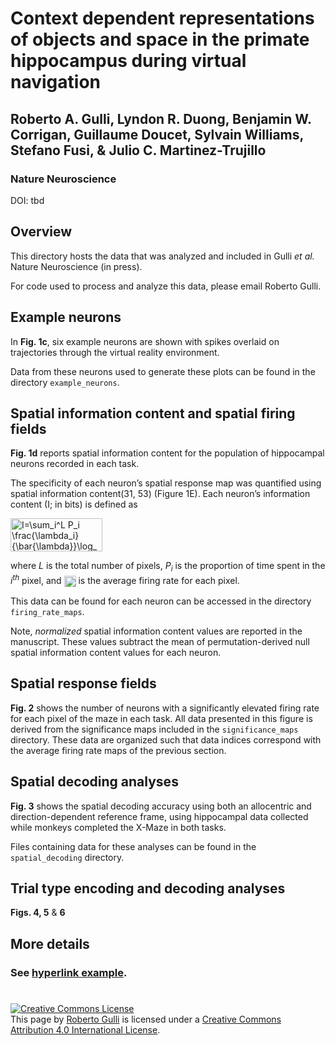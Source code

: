 # Context dependent representations of objects and space in the primate hippocampus during virtual navigation
## Roberto A. Gulli, Lyndon R. Duong, Benjamin W. Corrigan, Guillaume Doucet, Sylvain Williams, Stefano Fusi, & Julio C. Martinez-Trujillo

### Nature Neuroscience
DOI: tbd

## Overview

This directory hosts the data that was analyzed and included in Gulli _et al._ Nature Neuroscience (in press). 

For code used to process and analyze this data, please email Roberto Gulli. 


## Example neurons

In **Fig. 1c**, six example neurons are shown with spikes overlaid on trajectories through the virtual reality environment. 

Data from these neurons used to generate these plots can be found in the directory `example_neurons`.


## Spatial information content and spatial firing fields

**Fig. 1d** reports spatial information content for the population of hippocampal neurons recorded in each task. 

The specificity of each neuron’s spatial response map was quantified using spatial information content(31, 53) (Figure 1E). Each neuron’s information content (I; in bits) is defined as

<img src="http://www.sciweavers.org/tex2img.php?eq=I%3D%5Csum_i%5EL%20P_i%20%5Cfrac%7B%5Clambda_i%7D%7B%5Cbar%7B%5Clambda%7D%7D%5Clog_2%20%20%5Cfrac%7B%5Clambda_i%7D%7B%5Cbar%7B%5Clambda%7D%7D&bc=White&fc=Black&im=jpg&fs=12&ff=arev&edit=0" align="center" border="0" alt="I=\sum_i^L P_i \frac{\lambda_i}{\bar{\lambda}}\log_2  \frac{\lambda_i}{\bar{\lambda}}" width="147" height="53" />

where _L_ is the total number of pixels, _P<sub>i<sub>_ is the proportion of time spent in the _i<sup>th<sup>_ pixel, and <img src="http://www.sciweavers.org/tex2img.php?eq=%5Clambda_i&bc=White&fc=Black&im=jpg&fs=12&ff=arev&edit=0" align="center" border="0" alt="\lambda_i" width="19" height="18" /> is the average firing rate for each pixel. 
  
This data can be found for each neuron can be accessed in the directory `firing_rate_maps`.

Note, _normalized_ spatial information content values are reported in the manuscript. These values subtract the mean of permutation-derived null spatial information content values for each neuron. 

## Spatial response fields
**Fig. 2** shows the number of neurons with a significantly elevated firing rate for each pixel of the maze in each task. All data presented in this figure is derived from the significance maps included in the `significance_maps` directory. These data are organized such that data indices correspond with the average firing rate maps of the previous section. 


## Spatial decoding analyses

**Fig. 3** shows the spatial decoding accuracy using both an allocentric and direction-dependent reference frame, using hippocampal data collected while monkeys completed the X-Maze in both tasks.  

Files containing data for these analyses can be found in the `spatial_decoding` directory. 


## Trial type encoding and decoding analyses


**Figs. 4, 5** & **6** 

## More details

### See [hyperlink example](http://www.google.com).

#
<a rel="license" href="https://creativecommons.org/licenses/by/4.0/"><img alt="Creative Commons License" style="border-width:0" src="http://i.creativecommons.org/l/by/4.0/88x31.png" /></a><br /><span xmlns:dct="http://purl.org/dc/terms/" property="dct:title">This page</span> by <a xmlns:cc="http://creativecommons.org/ns#" href="https://robertogulli.com/data" property="cc:attributionName" rel="cc:attributionURL">Roberto Gulli</a> is licensed under a <a rel="license" href="https://creativecommons.org/licenses/by/4.0/legalcode">Creative Commons Attribution 4.0 International License</a>.
